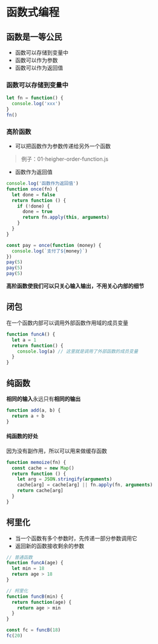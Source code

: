 # 函数式编程

## 函数是一等公民

- 函数可以存储到变量中
- 函数可以作为参数
- 函数可以作为返回值

### 函数可以存储到变量中

```js
let fn = function() {
  console.log('xxx')
}
fn()
```

### 高阶函数

- 可以把函数作为参数传递给另外一个函数

> 例子：01-heigher-order-function.js

- 函数作为返回值 

```js
console.log('函数作为返回值')
function once(fn) {
  let done = false
  return function () {
    if (!done) {
      done = true
      return fn.apply(this, arguments)
    }
  }
}

const pay = once(function (money) {
  console.log(`支付了${money}`)
})
pay(5)
pay(5)
pay(5)

```

**高阶函数使我们可以只关心输入输出，不用关心内部的细节**

## 闭包

在一个函数内部可以调用外部函数作用域的成员变量

```js
function funcA() {
  let a = 1
  return function() {
    console.log(a) // 这里就是调用了外部函数的成员变量
  }
}

```

## 纯函数

**相同的输入**永远只有**相同的输出**

```js
function add(a, b) {
  return a + b
}
```

#### 纯函数的好处

因为没有副作用，所以可以用来做缓存函数

```js
function memoize(fn) {
  const cache = new Map()
  return function () {
    let arg = JSON.stringify(arguments)
    cache[arg] = cache[arg] || fn.apply(fn, arguments)
    return cache[arg]
  }
}
```

## 柯里化

- 当一个函数有多个参数时，先传递一部分参数调用它
- 返回新的函数接收剩余的参数

```js
// 普通函数
function funcA(age) {
  let min = 18
  return age > 18
}

// 柯里化
function funcB(min) {
  return function(age) {
    return age > min
  }
}

const fc = funcB(18)
fc(20)

```
